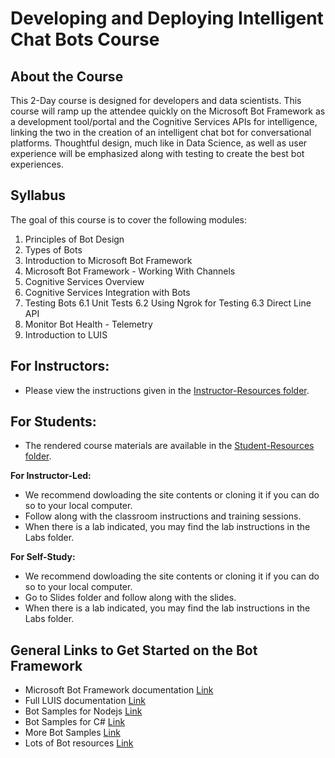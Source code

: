 # Developing and Deploying Intelligent Chat Bots Course

## About the Course

This 2-Day course is designed for developers and data scientists. This course will ramp up the attendee quickly on the Microsoft Bot Framework as a development tool/portal and the Cognitive Services APIs for intelligence, linking the two in the creation of an intelligent chat bot for conversational platforms. Thoughtful design, much like in Data Science, as well as user experience will be emphasized along with testing to create the best bot experiences.

## Syllabus

The goal of this course is to cover the following modules:

1. Principles of Bot Design
2. Types of Bots
3. Introduction to Microsoft Bot Framework
4. Microsoft Bot Framework - Working With Channels
4. Cognitive Services Overview
5. Cognitive Services Integration with Bots
6. Testing Bots
   6.1  Unit Tests
   6.2  Using Ngrok for Testing
   6.3  Direct Line API
7. Monitor Bot Health - Telemetry
8. Introduction to LUIS

## For Instructors:

- Please view the instructions given in the [Instructor-Resources folder](Instructor-Resources).

## For Students:

- The rendered course materials are available in the [Student-Resources folder](Student-Resources).


**For Instructor-Led:**
* We recommend dowloading the site contents or cloning it if you can do so to your local computer.
* Follow along with the classroom instructions and training sessions.
* When there is a lab indicated, you may find the lab instructions in the Labs folder.

**For Self-Study:**
* We recommend dowloading the site contents or cloning it if you can do so to your local computer.
* Go to Slides folder and follow along with the slides.
* When there is a lab indicated, you may find the lab instructions in the Labs folder.

## General Links to Get Started on the Bot Framework

- Microsoft Bot Framework documentation [Link](https://docs.botframework.com/en-us/)
- Full LUIS documentation [Link](https://www.luis.ai/help)
- Bot Samples for Nodejs [Link](https://github.com/Microsoft/BotBuilder/tree/master/Node/examples)
- Bot Samples for C# [Link](https://github.com/Microsoft/BotBuilder/tree/master/CSharp/Samples)
- More Bot Samples [Link](https://github.com/Microsoft/BotBuilder-Samples)
- Lots of Bot resources [Link](https://aka.ms/botresources)
